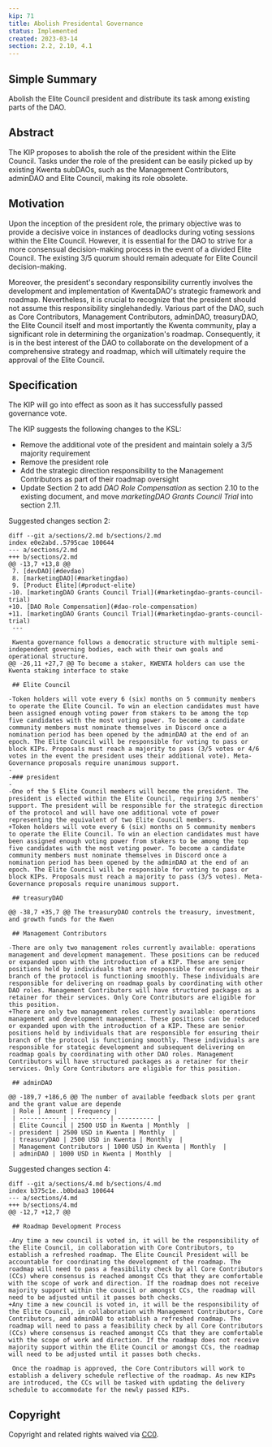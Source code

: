 ```yaml
---
kip: 71
title: Abolish Presidental Governance 
status: Implemented
created: 2023-03-14
section: 2.2, 2.10, 4.1
---
```


## Simple Summary

Abolish the Elite Council president and distribute its task among existing parts of the DAO.

## Abstract

The KIP proposes to abolish the role of the president within the Elite Council. Tasks under the role of the president can be easily picked up by existing Kwenta subDAOs, such as the Management Contributors, adminDAO and Elite Council, making its role obsolete.

## Motivation

Upon the inception of the president role, the primary objective was to provide a decisive voice in instances of deadlocks during voting sessions within the Elite Council. However, it is essential for the DAO to strive for a more consensual decision-making process in the event of a divided Elite Council. The existing 3/5 quorum should remain adequate for Elite Council decision-making.

Moreover, the president's secondary responsibility currently involves the development and implementation of KwentaDAO's strategic framework and roadmap. Nevertheless, it is crucial to recognize that the president should not assume this responsibility singlehandedly. Various part of the DAO, such as Core Contributors, Management Contributors, adminDAO, treasuryDAO, the Elite Council itself and most importantly the Kwenta community, play a significant role in determining the organization's roadmap. Consequently, it is in the best interest of the DAO to collaborate on the development of a comprehensive strategy and roadmap, which will ultimately require the approval of the Elite Council.


## Specification

The KIP will go into effect as soon as it has successfully passed governance vote.

The KIP suggests the following changes to the KSL:
    
* Remove the additional vote of the president and maintain solely a 3/5 majority requirement
* Remove the president role
* Add the strategic direction responsibility to the Management Contributors as part of their roadmap oversight
* Update Section 2 to add *DAO Role Compensation* as section 2.10 to the existing document, and move *marketingDAO Grants Council Trial* into section 2.11.

Suggested changes section 2:

```
diff --git a/sections/2.md b/sections/2.md
index e0e2abd..5795cae 100644
--- a/sections/2.md
+++ b/sections/2.md
@@ -13,7 +13,8 @@
 7. [devDAO](#devdao)
 8. [marketingDAO](#marketingdao)
 9. [Product Elite](#product-elite)
-10. [marketingDAO Grants Council Trial](#marketingdao-grants-council-trial)
+10. [DAO Role Compensation](#dao-role-compensation)
+11. [marketingDAO Grants Council Trial](#marketingdao-grants-council-trial)
 ---
 
 Kwenta governance follows a democratic structure with multiple semi-independent governing bodies, each with their own goals and operational structure.
@@ -26,11 +27,7 @@ To become a staker, KWENTA holders can use the Kwenta staking interface to stake
 
 ## Elite Council
 
-Token holders will vote every 6 (six) months on 5 community members to operate the Elite Council. To win an election candidates must have been assigned enough voting power from stakers to be among the top five candidates with the most voting power. To become a candidate community members must nominate themselves in Discord once a nomination period has been opened by the adminDAO at the end of an epoch. The Elite Council will be responsible for voting to pass or block KIPs. Proposals must reach a majority to pass (3/5 votes or 4/6 votes in the event the president uses their additional vote). Meta-Governance proposals require unanimous support.
-
-### president
-
-One of the 5 Elite Council members will become the president. The president is elected within the Elite Council, requiring 3/5 members' support. The president will be responsible for the strategic direction of the protocol and will have one additional vote of power representing the equivalent of two Elite Council members.
+Token holders will vote every 6 (six) months on 5 community members to operate the Elite Council. To win an election candidates must have been assigned enough voting power from stakers to be among the top five candidates with the most voting power. To become a candidate community members must nominate themselves in Discord once a nomination period has been opened by the adminDAO at the end of an epoch. The Elite Council will be responsible for voting to pass or block KIPs. Proposals must reach a majority to pass (3/5 votes). Meta-Governance proposals require unanimous support.
 
 ## treasuryDAO
 
@@ -38,7 +35,7 @@ The treasuryDAO controls the treasury, investment, and growth funds for the Kwen
 
 ## Management Contributors
 
-There are only two management roles currently available: operations management and development management. These positions can be reduced or expanded upon with the introduction of a KIP. These are senior positions held by individuals that are responsible for ensuring their branch of the protocol is functioning smoothly. These individuals are responsible for delivering on roadmap goals by coordinating with other DAO roles. Management Contributors will have structured packages as a retainer for their services. Only Core Contributors are eligible for this position.
+There are only two management roles currently available: operations management and development management. These positions can be reduced or expanded upon with the introduction of a KIP. These are senior positions held by individuals that are responsible for ensuring their branch of the protocol is functioning smoothly. These individuals are responsible for stategic development and subsequent delivering on roadmap goals by coordinating with other DAO roles. Management Contributors will have structured packages as a retainer for their services. Only Core Contributors are eligible for this position.
 
 ## adminDAO
 
@@ -189,7 +186,6 @@ The number of available feedback slots per grant and the grant value are depende
 | Role | Amount | Frequency |
 | ----------- | ---------- | ---------- |
 | Elite Council | 2500 USD in Kwenta | Monthly  |
-| president | 2500 USD in Kwenta | Monthly  |
 | treasuryDAO | 2500 USD in Kwenta | Monthly  |
 | Management Contributors | 1000 USD in Kwenta | Monthly  |
 | adminDAO | 1000 USD in Kwenta | Monthly  |
```

Suggested changes section 4:

```
diff --git a/sections/4.md b/sections/4.md
index b375c1e..b0bdaa3 100644
--- a/sections/4.md
+++ b/sections/4.md
@@ -12,7 +12,7 @@
 
 ## Roadmap Development Process
 
-Any time a new council is voted in, it will be the responsibility of the Elite Council, in collaboration with Core Contributors, to establish a refreshed roadmap. The Elite Council President will be accountable for coordinating the development of the roadmap. The roadmap will need to pass a feasibility check by all Core Contributors (CCs) where consensus is reached amongst CCs that they are comfortable with the scope of work and direction. If the roadmap does not receive majority support within the council or amongst CCs, the roadmap will need to be adjusted until it passes both checks.
+Any time a new council is voted in, it will be the responsibility of the Elite Council, in collaboration with Management Contributors, Core Contributors, and adminDAO to establish a refreshed roadmap. The roadmap will need to pass a feasibility check by all Core Contributors (CCs) where consensus is reached amongst CCs that they are comfortable with the scope of work and direction. If the roadmap does not receive majority support within the Elite Council or amongst CCs, the roadmap will need to be adjusted until it passes both checks.
 
 Once the roadmap is approved, the Core Contributors will work to establish a delivery schedule reflective of the roadmap. As new KIPs are introduced, the CCs will be tasked with updating the delivery schedule to accommodate for the newly passed KIPs.
 ```

## Copyright

Copyright and related rights waived via [CC0](https://creativecommons.org/publicdomain/zero/1.0/).
